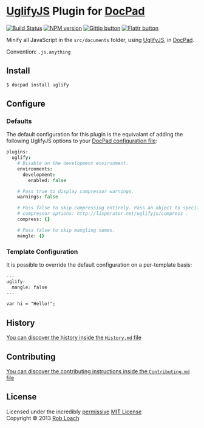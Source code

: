 # [UglifyJS](http://github.com/mishoo/UglifyJS) Plugin for [DocPad](http://docpad.org)

[![Build Status](https://secure.travis-ci.org/RobLoach/docpad-plugin-uglify.png?branch=master)](http://travis-ci.org/RobLoach/docpad-plugin-jsmin "Check this project's build status on TravisCI")
[![NPM version](https://badge.fury.io/js/docpad-plugin-uglify.png)](http://badge.fury.io/js/docpad-plugin-jsmin "View this project on NPM")
[![Gittip button](http://img.shields.io/gittip/RobLoach.png)](https://www.gittip.com/RobLoach/ "Support this project using Gittip")
[![Flattr button](http://img.shields.io/flattr/donate.png?color=yellow)](http://flattr.com/thing/2257574/RobLoach "Support this project using Flattr")

Minify all JavaScript in the `src/documents` folder, using
[UglifyJS](http://github.com/mishoo/UglifyJS), in [DocPad](https://docpad.org).

Convention:  `.js.anything`


## Install

```bash
$ docpad install uglify
```


## Configure

### Defaults

The default configuration for this plugin is the equivalant of adding the
following UglifyJS options to your [DocPad configuration file](http://docpad.org/docs/config):

``` coffee
plugins:
  uglify:
    # Disable on the development environment.
    environments:
      development:
        enabled: false

    # Pass true to display compressor warnings.
    warnings: false

    # Pass false to skip compressing entirely. Pass an object to specify custom
    # compressor options: http://lisperator.net/uglifyjs/compress .
    compress: {}

    # Pass false to skip mangling names.
    mangle: {}
```


### Template Configuration

It is possible to override the default configuration on a per-template basis:

``` css
---
uglify:
  mangle: false
---

var hi = "Hello!";
```


## History
[You can discover the history inside the `History.md` file](https://github.com/robloach/docpad-plugin-cssmin/blob/master/HISTORY.md#files)


## Contributing
[You can discover the contributing instructions inside the `Contributing.md` file](https://github.com/robloach/docpad-plugin-cssmin/blob/master/CONTRIBUTING.md#files)


## License
Licensed under the incredibly [permissive](http://en.wikipedia.org/wiki/Permissive_free_software_licence) [MIT License](http://creativecommons.org/licenses/MIT/)
<br/>Copyright &copy; 2013 [Rob Loach](http://robloach.net)
